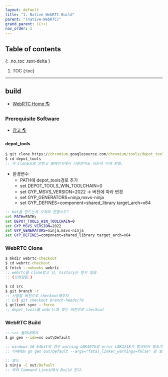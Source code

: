 ```yaml
---
layout: default
title: "1. Native WebRTC Build"
parent: "(native-WebRTC)"
grand_parent: (C++)
nav_order: 1
---
```


## Table of contents
{: .no_toc .text-delta }

1. TOC
{:toc}

---

## build

* [WebRTC Home 🌎](https://webrtc.github.io/webrtc-org/native-code/development/)

### Prerequisite Software

* [참고 🌎](https://webrtc.github.io/webrtc-org/native-code/development/prerequisite-sw/)

#### depot_tools

```bat
$ git clone https://chromium.googlesource.com/chromium/tools/depot_tools.git
$ cd depot_tools
:: 꼭 Clone으로 안받고 홈페이지에서 다운받아도 되는데 이게 편함.
```

* 환경변수
    * PATH에 depot_tools경로 추가
    * set DEPOT_TOOLS_WIN_TOOLCHAIN=0
    * set GYP_MSVS_VERSION=2022 -> 버전에 따라 변경
    * set GYP_GENERATORS=ninja,msvs-ninja
    * set GYP_DEFINES=component=shared_library target_arch=x64

```bat
:: bat을 만드는게 오히려 편할수도?
set PATH=PATH;
set DEPOT_TOOLS_WIN_TOOLCHAIN=0
set GYP_MSVS_VERSION=2022
set GYP_GENERATORS=ninja,msvs-ninja
set GYP_DEFINES=component=shared_library target_arch=x64
```

### WebRTC Clone

```bat
$ mkdir webrtc-checkout
$ cd webrtc-checkout
$ fetch --nohooks webrtc
:: webrtc를 clone받고 단, history는 받지 않음
:: (오래걸림.)

$ cd src
$ git branch -r
:: 사용할 버전으로 checkout해주자
:: Ex) git checkout branch-heads/70
$ gclient sync --force
:: depot_tools를 webrtc와 맞는 버전으로 checkout
```

### WebRTC Build

```bat
:: src 폴더내에서
$ gn gen --ide=vs out\Default

:: windows 10 64bit의 경우 warning LNK4075로 error LNK1218가 발생되어 빌드가 중지되는데, 
:: 이때에는 gn gen out/Default --args="fatal_linker_warnings=false" 로 빌드하면 된다.
```

```bat
:: 빌드
$ ninja -C out/Default  
:: 하여 Command Line상에서 Build 한다.
```

